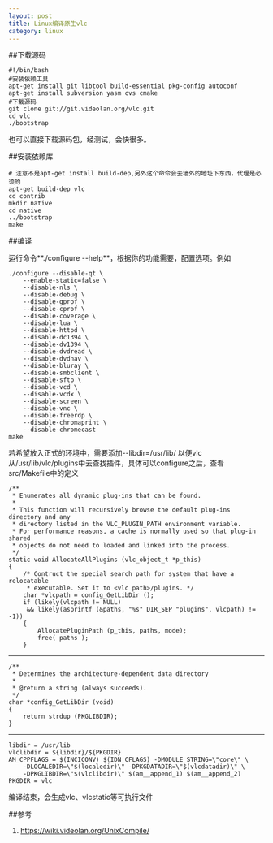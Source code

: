 ```yaml
---
layout: post
title: Linux编译原生vlc
category: linux
---
```


##下载源码

	#!/bin/bash
	#安装依赖工具
	apt-get install git libtool build-essential pkg-config autoconf
	apt-get install subversion yasm cvs cmake
	#下载源码
	git clone git://git.videolan.org/vlc.git
	cd vlc
	./bootstrap

也可以直接下载源码包，经测试，会快很多。

##安装依赖库

	# 注意不是apt-get install build-dep,另外这个命令会去墙外的地址下东西，代理是必须的
	apt-get build-dep vlc
	cd contrib
	mkdir native
	cd native
	../bootstrap
	make

##编译

运行命令**./configure --help**，根据你的功能需要，配置选项。例如

	./configure --disable-qt \
		--enable-static=false \
		--disable-nls \
		--disable-debug \
		--disable-gprof \
		--disable-cprof \
		--disable-coverage \
		--disable-lua \
		--disable-httpd \
		--disable-dc1394 \
		--disable-dv1394 \
		--disable-dvdread \
		--disable-dvdnav \
		--disable-bluray \
		--disable-smbclient \
		--disable-sftp \
		--disable-vcd \
		--disable-vcdx \
		--disable-screen \
		--disable-vnc \
		--disable-freerdp \
		--disable-chromaprint \
		--disable-chromecast
	make
	
若希望放入正式的环境中，需要添加--libdir=/usr/lib/  以便vlc从/usr/lib/vlc/plugins中去查找插件，具体可以configure之后，查看src/Makefile中的定义

	/**
	 * Enumerates all dynamic plug-ins that can be found.
	 *
	 * This function will recursively browse the default plug-ins directory and any
	 * directory listed in the VLC_PLUGIN_PATH environment variable.
	 * For performance reasons, a cache is normally used so that plug-in shared
	 * objects do not need to loaded and linked into the process.
	 */
	static void AllocateAllPlugins (vlc_object_t *p_this)
	{
		/* Contruct the special search path for system that have a relocatable
		 * executable. Set it to <vlc path>/plugins. */
		char *vlcpath = config_GetLibDir ();
		if (likely(vlcpath != NULL)
		 && likely(asprintf (&paths, "%s" DIR_SEP "plugins", vlcpath) != -1))
		{
			AllocatePluginPath (p_this, paths, mode);
			free( paths );
		}
		
---

	/**
	 * Determines the architecture-dependent data directory
	 *
	 * @return a string (always succeeds).
	 */
	char *config_GetLibDir (void)
	{
		return strdup (PKGLIBDIR);
	}
	
---

	libdir = /usr/lib
	vlclibdir = ${libdir}/${PKGDIR}
	AM_CPPFLAGS = $(INCICONV) $(IDN_CFLAGS) -DMODULE_STRING=\"core\" \
		-DLOCALEDIR=\"$(localedir)\" -DPKGDATADIR=\"$(vlcdatadir)\" \
		-DPKGLIBDIR=\"$(vlclibdir)\" $(am__append_1) $(am__append_2)
	PKGDIR = vlc

编译结束，会生成vlc、vlcstatic等可执行文件

##参考
1. <https://wiki.videolan.org/UnixCompile/>
